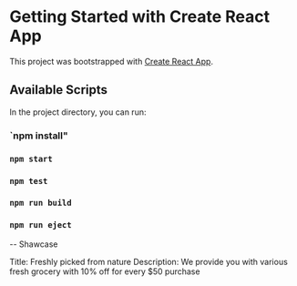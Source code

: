 # Getting Started with Create React App

This project was bootstrapped with [Create React App](https://github.com/facebook/create-react-app).

## Available Scripts

In the project directory, you can run:

### `npm install"

### `npm start`

### `npm test`

### `npm run build`

### `npm run eject`

--
Shawcase

Title: Freshly picked from nature
Description: We provide you with various fresh grocery with 10% off for every $50 purchase
